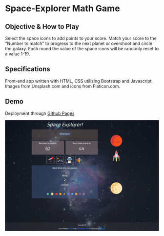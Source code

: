 # Space-Explorer Math Game

## Objective & How to Play
Select the space icons to add points to your score. Match your score to the "Number to match" to progress to the next planet or overshoot and circle the galaxy. Each round the value of the space icons will be randonly reset to a value 1-19.

## Specifications
Front-end app written with HTML, CSS utilizing Bootstrap and Javascript. Images from Unsplash.com and icons from Flaticon.com.

## Demo
Deployment through [Github Pages](https://malmi003.github.io/Space-Explorer-Javascript/)

![demo-pic](/assets/images/demo-pic.png)